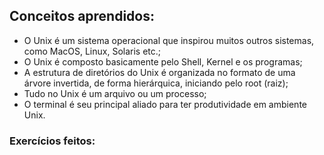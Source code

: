 ## Conceitos aprendidos:

* O Unix é um sistema operacional que inspirou muitos outros sistemas, como MacOS, Linux, Solaris etc.;
* O Unix é composto basicamente pelo Shell, Kernel e os programas;
* A estrutura de diretórios do Unix é organizada no formato de uma árvore invertida, de forma hierárquica, iniciando pelo root (raiz);
* Tudo no Unix é um arquivo ou um processo;
* O terminal é seu principal aliado para ter produtividade em ambiente Unix.

### Exercícios feitos:
